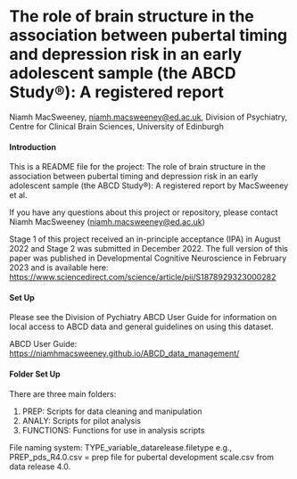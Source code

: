 The role of brain structure in the association between pubertal timing
and depression risk in an early adolescent sample (the ABCD Study®): A
registered report
================
Niamh MacSweeney, <niamh.macsweeney@ed.ac.uk>, Division of Psychiatry,
Centre for Clinical Brain Sciences, University of Edinburgh

#### Introduction

This is a README file for the project: The role of brain structure in
the association between pubertal timing and depression risk in an early
adolescent sample (the ABCD Study®): A registered report by MacSweeney
et al.

If you have any questions about this project or repository, please
contact Niamh MacSweeney (<niamh.macsweeney@ed.ac.uk>)

Stage 1 of this project received an in-principle acceptance (IPA) in August 2022 and Stage 2 was submitted in December 2022. The full version of this paper was published in Developmental Cognitive Neuroscience in February 2023 and is available here: <https://www.sciencedirect.com/science/article/pii/S1878929323000282>

#### Set Up

Please see the Division of Pychiatry ABCD User Guide for information on
local access to ABCD data and general guidelines on using this dataset.

ABCD User Guide:
<https://niamhmacsweeney.github.io/ABCD_data_management/>

#### Folder Set Up

There are three main folders:

1.  PREP: Scripts for data cleaning and manipulation
2.  ANALY: Scripts for pilot analysis
3.  FUNCTIONS: Functions for use in analysis scripts

File naming system: TYPE_variable_datarelease.filetype e.g.,
PREP_pds_R4.0.csv = prep file for pubertal development scale.csv from
data release 4.0.
